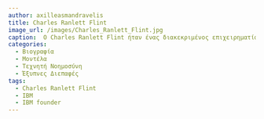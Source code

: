 ```yaml
---
author: axilleasmandravelis
title: Charles Ranlett Flint
image_url: /images/Charles_Ranlett_Flint.jpg
caption:  Ο Charles Ranlett Flint ήταν ένας διακεκριμένος επιχειρηματίας και χρηματοδότης που αναγνώρισε τη δυνατότητα για επιχειρήσεις με βάση την τεχνολογία να αναπτυχθούν στις αρχές του 20ού αιώνα. Υπό την ηγεσία του, η IBM έγινε μία από τις μεγαλύτερες και πιο επιτυχημένες τεχνολογικές εταιρείες στον κόσμο, παίζοντας ένα καθοριστικό ρόλο στην ανάπτυξη της υπολογιστικής και της πληροφορικής τεχνολογίας.
categories:
  - Βιογραφία
  - Μοντέλα
  - Τεχνητή Νοημοσύνη
  - Έξυπνες Διεπαφές
tags:
  - Charles Ranlett Flint
  - IBM
  - IBM founder
---
```



